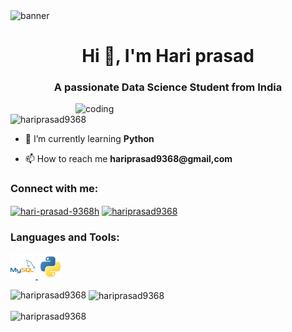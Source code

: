<img alt="banner" width="1000" src="https://as1.ftcdn.net/v2/jpg/02/21/97/86/1000_F_221978639_EyPBA9tuscYhW6rhaO5EiVzdG8hvQSgV.jpg">

<h1 align="center">Hi 👋, I'm Hari prasad</h1>
<h3 align="center">A passionate Data Science Student from India</h3>

<img align="right" alt="coding" width="400" src="https://camo.githubusercontent.com/7de37139d0b4c1ce40865e799b446c0e963a3dd8fb68d239707237c40604fa3d/68747470733a2f2f63646e2e6472696262626c652e636f6d2f75736572732f3733303730332f73637265656e73686f74732f363538313234332f6176656e746f2e676966">

<p align="left"> <img src="https://komarev.com/ghpvc/?username=hariprasad9368&label=Profile%20views&color=0e75b6&style=flat" alt="hariprasad9368" /> </p>

- 🌱 I’m currently learning **Python**

- 📫 How to reach me **hariprasad9368@gmail,com**

<h3 align="left">Connect with me:</h3>
<p align="left">
<a href="https://linkedin.com/in/hari-prasad-9368h" target="blank"><img align="center" src="https://raw.githubusercontent.com/rahuldkjain/github-profile-readme-generator/master/src/images/icons/Social/linked-in-alt.svg" alt="hari-prasad-9368h" height="30" width="40" /></a>
<a href="https://www.hackerrank.com/hariprasad9368" target="blank"><img align="center" src="https://raw.githubusercontent.com/rahuldkjain/github-profile-readme-generator/master/src/images/icons/Social/hackerrank.svg" alt="hariprasad9368" height="30" width="40" /></a>
</p>

<h3 align="left">Languages and Tools:</h3>
<p align="left"> <a href="https://www.mysql.com/" target="_blank" rel="noreferrer"> <img src="https://raw.githubusercontent.com/devicons/devicon/master/icons/mysql/mysql-original-wordmark.svg" alt="mysql" width="40" height="40"/> </a> <a href="https://www.python.org" target="_blank" rel="noreferrer"> <img src="https://raw.githubusercontent.com/devicons/devicon/master/icons/python/python-original.svg" alt="python" width="40" height="40"/> </a> </p>

<p><img align="left" src="https://github-readme-stats.vercel.app/api/top-langs?username=hariprasad9368&show_icons=true&locale=en&layout=compact" alt="hariprasad9368" /></p>

<p>&nbsp;<img align="center" src="https://github-readme-stats.vercel.app/api?username=hariprasad9368&show_icons=true&locale=en" alt="hariprasad9368" /></p>

<p><img align="center" src="https://github-readme-streak-stats.herokuapp.com/?user=hariprasad9368&" alt="hariprasad9368" /></p>
